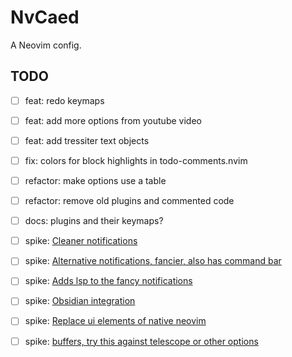 # NvCaed

A Neovim config.

## TODO

- [ ] feat: redo keymaps
- [ ] feat: add more options from youtube video
- [ ] feat: add tressiter text objects

- [ ] fix: colors for block highlights in todo-comments.nvim

- [ ] refactor: make options use a table
- [ ] refactor: remove old plugins and commented code

- [ ] docs: plugins and their keymaps?

- [ ] spike: [Cleaner notifications](https://github.com/vigoux/notifier.nvim)
- [ ] spike: [Alternative notifications, fancier, also has command bar](https://github.com/rcarriga/nvim-notify)
- [ ] spike: [Adds lsp to the fancy notifications](https://github.com/mrded/nvim-lsp-notify)
- [ ] spike: [Obsidian integration](https://github.com/epwalsh/obsidian.nvim)
- [ ] spike: [Replace ui elements of native neovim](https://github.com/stevearc/dressing.nvim)
- [ ] spike: [buffers, try this against telescope or other options](https://github.com/j-morano/buffer_manager.nvim)
